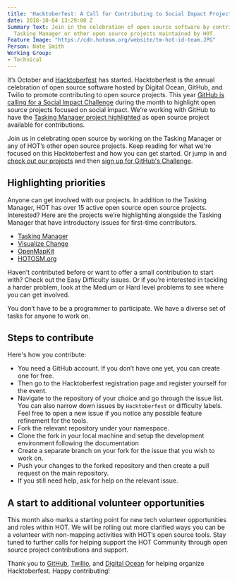 ```yaml
---
title: 'Hacktoberfest: A Call for Contributing to Social Impact Projects'
date: 2018-10-04 13:29:00 Z
Summary Text: Join in the celebration of open source software by contributing to the
  Tasking Manager or other open source projects maintained by HOT.
Feature Image: "https://cdn.hotosm.org/website/tm-hot-id-team.JPG"
Person: Nate Smith
Working Group:
- Technical
---
```


It’s October and [Hacktoberfest](https://hacktoberfest.digitalocean.com/) has started. Hacktoberfest is the annual celebration of open source software hosted by Digital Ocean, GitHub, and Twilio to promote contributing to open source projects. This year [GitHub is calling for a Social Impact Challenge](https://blog.github.com/2018-10-02-join-the-social-impact-hacktoberfest-challenge/) during the month to highlight open source projects focused on social impact. We’re working with GitHub to have the [Tasking Manager project highlighted](https://blog.github.com/2018-10-02-join-the-social-impact-hacktoberfest-challenge/#humanitarian-openstreetmap) as open source project available for contributions. 

Join us in celebrating open source by working on the Tasking Manager or any of HOT’s other open source projects. Keep reading for what we're focused on this Hacktoberfest and how you can get started. Or jump in and [check out our projects](https://github.com/hotosm) and then [sign up for GitHub's Challenge](https://github.community/t5/Social-Impact-Collection/con-p/SocialImpactCollectionChallenge).

## Highlighting priorities

Anyone can get involved with our projects. In addition to the Tasking Manager, HOT has over 15 active open source open source projects. Interested? Here are the projects we’re highlighting alongside the Tasking Manager that have introductory issues for first-time contributors. 

- [Tasking Manager](https://github.com/hotosm/tasking-manager)
- [Visualize Change](https://github.com/hotosm/visualize-change)
- [OpenMapKit](https://github.com/hotosm/OpenMapKitServer)
- [HOTOSM.org](https://github.com/hotosm/hotosm-website)

Haven’t contributed before or want to offer a small contribution to start with? Check out the Easy Difficulty issues. Or if you’re interested in tackling a harder problem, look at the Medium or Hard level problems to see where you can get involved. 

You don’t have to be a programmer to participate. We have a diverse set of tasks for anyone to work on. 

## Steps to contribute

Here's how you contribute:

- You need a GitHub account. If you don’t have one yet, you can create one for free.
- Then go to the Hacktoberfest registration page and register yourself for the event.
- Navigate to the repository of your choice and go through the issue list. You can also narrow down issues by `Hacktoberfest`  or difficulty labels. Feel free to open a new issue if you notice any possible feature refinement for the  tools.
- Fork the relevant repository under your namespace.
- Clone the fork in your local machine and setup the development environment following the documentation
- Create a separate branch on your fork for the issue that you wish to work on.
- Push your changes to the forked repository and then create a pull request on the main repository.
- If you still need help, ask for help on the relevant issue.

## A start to additional volunteer opportunities

This month also marks a starting point for new tech volunteer opportunities and roles within HOT. We will be rolling out more clarified ways you can be a volunteer with non-mapping activities with HOT’s open source tools. Stay tuned to further calls for helping support the HOT Community through open source project contributions and support. 

Thank you to [GitHub](https://github.com/), [Twillio](https://www.twilio.com/), and [Digital Ocean](https://www.digitalocean.com/) for helping organize Hacktoberfest. Happy contributing!
